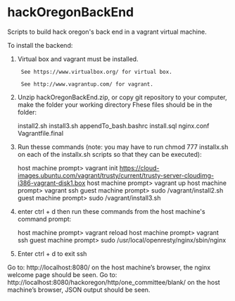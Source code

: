 hackOregonBackEnd
=================

Scripts to build hack oregon's back end in a vagrant virtual machine.

To install the backend:

1) Virtual box and vagrant must be installed.

		See https://www.virtualbox.org/ for virtual box.
	
		See http://www.vagrantup.com/ for vagrant.

	
2) Unzip hackOregonBackEnd.zip, or copy git repository to your computer, make the folder your working directory
Fhese files should be in the folder:

	install2.sh
	install3.sh
	appendTo_bash.bashrc
	install.sql
	nginx.conf
	Vagrantfile.final
	
3) Run thesse commands (note: you may have to run chmod 777 installx.sh on each of the installx.sh scripts so that they can be executed):


	host machine prompt> vagrant init https://cloud-images.ubuntu.com/vagrant/trusty/current/trusty-server-cloudimg-i386-vagrant-disk1.box
	host machine prompt> vagrant up
	host machine prompt> vagrant ssh
	guest machine prompt> sudo /vagrant/install2.sh
	guest machine prompt> sudo /vagrant/install3.sh

4) enter ctrl + d then run these commands from the host machine's command prompt:

	host machine prompt> vagrant reload
	host machine prompt> vagrant ssh
	guest machine prompt> sudo /usr/local/openresty/nginx/sbin/nginx
5) Enter ctrl + d to exit ssh

Go to:
	http://localhost:8080/ 
on the host machine’s browser, the nginx welcome page should be seen.
Go to:
	http://localhost:8080/hackoregon/http/one_committee/blank/
on the host machine’s browser,  JSON output should be seen. 


